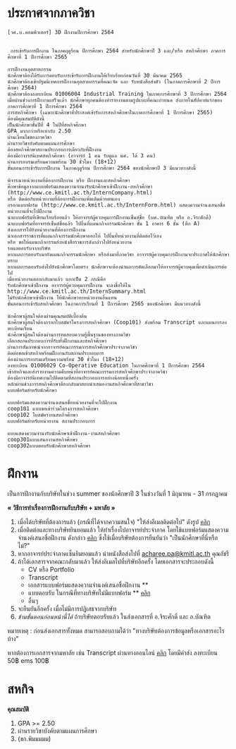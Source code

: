 # ประกาศจากภาควิชา

```
[วศ.บ.คอมพิวเตอร์] 3D ฝึกงานปีการศึกษา 2564


 การเข้ารับการฝึกงาน ในภาคฤดูร้อน ปีการศึกษา 2564 สำหรับนักศึกษาปี 3 และ/หรือ สหกิจศึกษา ภาคการศึกษาที่ 1 ปีการศึกษา 2565

การฝึกงานอุตสาหกรรม
นักศึกษาต้องได้รับการตอบรับการเข้ารับการฝึกงานให้เรียบร้อยก่อนวันที่ 30 มีนาคม 2565
นักศึกษาต้องเข้าปฐมนิเทศการฝึกงานอุตสาหกรรมที่คณะจัด และ รับหนังสือส่งตัว (ในภาคการศึกษาที่ 2 ปีการศึกษา 2564)
นักศึกษาต้องลงทะเบียน 01006004 Industrial Training ในภาคการศึกษาที่ 3 ปีการศึกษา 2564
เมื่อผ่านช่วงการฝึกงานเสร็จแล้ว นักศึกษาทุกคนต้องทำรายงานตามรูปแบบที่คณะกำหนด ส่งภายในสัปดาห์แรกของภาคการศึกษาที่ 1 ปีการศึกษา 2564 
การสหกิจศึกษา (เฉพาะนักศึกษาที่ประสงค์เข้ารับการสหกิจศึกษาในภาคการศึกษาที่ 1 ปีการศึกษา 2565)
ต้องมีคุณสมบัติดังนี้
เป็นนักศึกษาชั้นปีที่ 4 ในปีที่สหกิจศึกษา
GPA มากกว่าหรือเท่ากับ 2.50
ผ่านเงื่อนไขของภาควิชา
ผ่านรายวิชาบังคับตามแผนการศึกษา
ต้องสหกิจศึกษาสถานประกอบการเดียวกับที่ฝึกงาน
ต้องมีอาจารย์นิเทศสหกิจศึกษา (อาจารย์ 1 คน รับดูแล นศ. ได้ 3 คน)
ผ่านการอบรมเตรียมความพร้อม 30 ชั่วโมง (18+12)
ขั้นตอนการเข้ารับการฝึกงาน ในภาคฤดูร้อน ปีการศึกษา 2564 ของนักศึกษาปี 3 มีแนวทางดังนี้

พิจารณาหน่วยงานที่ต้องการฝึกงาน หรือ ฝึกงานและสหกิจศึกษา
ศึกษาข้อมูลจากแบบฟอร์มแสดงความจํานงรับนักศึกษาเข้าฝึกงาน-สหกิจศึกษา (http://www.ce.kmitl.ac.th/InternCompany.html)
หรือ ติดต่อกับหน่วยงานที่ต้องการฝึกงานเพิ่มเติมด้วยตนเอง
กรอกแบบฟอร์ม (http://www.ce.kmitl.ac.th/InternForm.html) แสดงความจำนงเสนอชื่อหน่วยงานที่จะไปฝึกงาน
นำแบบฟอร์มที่เขียนเรียบร้อยแล้ว ให้อาจารย์ผู้ควบคุมการฝึกงานเซ็นต์ชื่อ (ผศ.บัณฑิต หรือ อ.จิระศักดิ์)
นำแบบฟอร์มที่อาจารย์เซ็นต์ชื่อแล้ว ไปยื่นที่แผนกกิจกรรมนักศึกษา ชั้น 1 อาคาร 6 ชั้น (ตึก A)
ส่งเอกสารไปยังหน่วยงานที่ต้องการฝึกงาน
นำเอกสารราชการที่แผนกกิจกรรมนักศึกษาออกให้ ไปยื่นที่หน่วยงานที่ติดต่อไว้เอง
หรือ ขอให้แผนกกิจกรรมส่งหนังสือราชการดังกล่าวไปยังหน่วยงาน
รอผลตอบรับจากบริษัท
หากผลการตอบรับมายังแผนกกิจกรรมนักศึกษา หรือส่งมาที่ภาควิชา อาจารย์ผู้ควบคุมการฝึกงานจะประกาศให้นักศึกษาทราบ
หากผลการตอบรับส่งไปยังนักศึกษาโดยตรง นักศึกษาจะต้องนำผลการคัดเลือกมาให้อาจารย์ผู้ควบคุมเพื่อดำเนินการต่อไป
เมื่อหน่วยงานตอบกลับมาแล้ว แยกเป็น 2 กรณีคือ
รับนักศึกษาเข้าฝึกงาน อาจารย์ผู้ควบคุมการฝึกงาน จะลงชื่อให้ใน http://www.ce.kmitl.ac.th/InternSummary.html
ไม่รับนักศึกษาเข้าฝึกงาน ให้นักศึกษาหาหน่วยงานอื่นแทน
ขั้นตอนการเข้ารับสหกิจศึกษา ในภาคการเรียนที่ 1 ปีการศึกษา 2565 ของนักศึกษา มีแนวทางดังนี้

นักศึกษาผู้สนใจต้องผ่านคุณสมบัติเบื้องต้น
นักศึกษาผู้สนใจต้องกรอกใบสมัครโครงการสหกิจศึกษา (Coop101) ส่งพร้อม Transcript และแผนการลงทะเบียนเรียน
นักศึกษาผู้สนใจต้องผ่านการทดสอบความรู้พื้นฐานของทางภาควิชา
เลือกสถานประกอบการที่รับทั้งฝึกงานและสหกิจศึกษา
ผ่านการสัมภาษณ์จากอาจารย์คณะกรรมการสหกิจศึกษาประจำภาควิชา
ติดต่อขอเข้าสหกิจพร้อมฝึกงานกับสถานประกอบการ
ต้องผ่านการอบรมเตรียมความพร้อม 30 ชั่วโมง (18+12)
ลงทะเบียน 01006029 Co-Operative Education ในภาคศึกษาที่ 1 ปีการศึกษา 2564
เข้าสหกิจและส่งรายงานความคืบหน้าที่อาจารย์คณะกรรมการสหกิจศึกษาประจำภาควิชา
ต้องมีอาจารย์นิเทศงานไปติดตามที่สถานประกอบการอย่างน้อยหนึ่งครั้ง
หลักผ่านช่วงการสหกิจศึกษาต้องกลับมาสอบนำเสนองานสหกิจศึกษาที่สาขาวิชา
แบบฟอร์มสำหรับนักศึกษา

แบบฟอร์มแสดงความจำนงเสนอชื่อหน่วยงานที่จะไปฝึกงาน
coop101 แบบขอเข้าร่วมโครงการสหกิจศึกษา
coop102 ใบสมัครงานสหกิจศึกษา
แบบฟอร์มสำหรับหน่วยงาน สถานประกอบการ

แบบแสดงความจํานงรับนักศึกษาเข้าฝึกงาน-งานสหกิจศึกษา
coop301แบบเสนองานสหกิจศึกษา
coop302แบบตอบรับนักศึกษาสหกิจศึกษา
```

# ฝึกงาน 
เป็นการฝึกงานกับบริษัทในช่วง summer ของนักศึกษาปี 3 ในช่วงวันที่ 1 มิถุนายน - 31 กรกฏาคม


**« วิธีการทำเรื่องการฝึกงานกับบริษัท + มหาลัย »**
1. เมื่อได้บริษัทที่ต้องการแล้ว (กรณีที่ได้จากความสนใจ) "ให้ส่งอีเมลติดต่อไป" ดังรูป [คลิก](https://github.com/TKishioru/KMITL/blob/main/0_Other/Document/%E0%B8%95%E0%B8%B1%E0%B8%A7%E0%B8%AD%E0%B8%A2%E0%B9%88%E0%B8%B2%E0%B8%87%E0%B8%AD%E0%B8%B5%E0%B9%80%E0%B8%A1%E0%B8%A5.jpg)
2. เมื่อติดต่อและทางบริษัทยินยอมแล้ว ให้ทำเรื่องไปอาจารย์ประจำภาค โดยใช้แบบฟอร์มแสดงความจำนงค์เสนอชื่อฝึกงาน ดังกล่าว [คลิก](https://github.com/TKishioru/KMITL/blob/main/0_Other/Document/%E0%B9%81%E0%B8%9A%E0%B8%9A%E0%B8%9F%E0%B8%AD%E0%B8%A3%E0%B9%8C%E0%B8%A1%E0%B9%81%E0%B8%AA%E0%B8%94%E0%B8%87%E0%B8%84%E0%B8%A7%E0%B8%B2%E0%B8%A1%E0%B8%88%E0%B8%B3%E0%B8%99%E0%B8%87%E0%B8%84%E0%B9%8C%E0%B9%80%E0%B8%AA%E0%B8%99%E0%B8%AD%E0%B8%8A%E0%B8%B7%E0%B9%88%E0%B8%AD%E0%B8%9D%E0%B8%B6%E0%B8%81%E0%B8%87%E0%B8%B2%E0%B8%99.doc) ซึ่งใช้เมื่อบริษัทต้องการยืนยันว่า "เป็นนักศึกษาที่นี่หรือไม่?"
3. หากอาจารย์ประจำภาคเซ็นยิมยอมแล้ว นำหนังสือส่งไปที่ acharee.pa@kmitl.ac.th คุณอัชรี
4. ถ้าได้เอกสารจากคณะกลับมาแล้ว ให้ส่งอีเมลไปที่บริษัทอีกครั้ง โดยเอกสารจะประกอบดังนี้
    - CV หรือ Portfolio
    - Transcript
    - เอกสารแบบฟอร์มแสดงความจำนงค์เสนอชื่อฝึกงาน **
    - แบบตอบรับ ในกรณีที่ทางบริษัทไม่มีแบบฟอร์ม ** [คลิก](https://github.com/TKishioru/KMITL/blob/main/0_Other/Document/%E0%B9%81%E0%B8%9A%E0%B8%9A%E0%B8%95%E0%B8%AD%E0%B8%9A%E0%B8%A3%E0%B8%B1%E0%B8%9A.docx)
    - อื่นๆ
5. จะยืนยันอีกครั้ง เมื่อไม่มีการปฏิเสธจากบริษัท
6. *ข้ามขั้นตอนก่อนหน้านี้ได้* ถ้าบริษัทตอบรับแล้ว ในส่งเอกสารที่ อ.จิระศักดิ์ และ อ.บัณฑิต

หมายเหตุ : ก่อนส่งเอกสารทั้งหมด สามารถสอบถามได้ว่า "ทางบริษัทต้องการข้อมูลหรือเอกสารอะไรบ้าง"

หากต้องการเอกสารจากมหาลัย เช่น Transcript ผ่านทางออนไลน์ [คลิก](https://drive.google.com/file/d/1bNekSLwtInmBvQUyLLCVJgLCUcsb27cB/view) โดยมีค่าส่ง ลงทะเบียน 50฿ ems 100฿

# สหกิจ

**คุณสมบัติ**
1. GPA >= 2.50
2. ผ่านรายวิชาบังคับตามแผนการศึกษา
3. (ขก.พิมมมมม)
